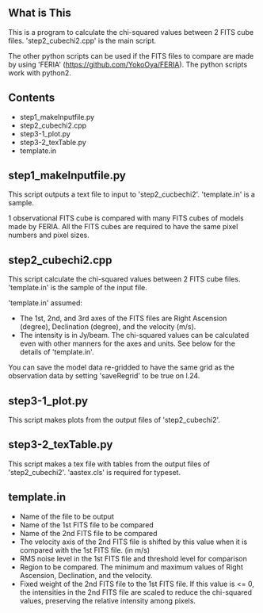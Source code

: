 ## What is This

This is a program to calculate the chi-squared values between 2 FITS cube files. 
'step2_cubechi2.cpp' is the main script.

The other python scripts can be used if the FITS files to compare are made by using 'FERIA' (https://github.com/YokoOya/FERIA). 
The python scripts work with python2. 


## Contents
- step1_makeInputfile.py
- step2_cubechi2.cpp
- step3-1_plot.py
- step3-2_texTable.py
- template.in



## step1_makeInputfile.py

This script outputs a text file to input to 'step2_cucbechi2'. 
'template.in' is a sample. 

1 observational FITS cube is compared with many FITS cubes of models made by FERIA. 
All the FITS cubes are required to have the same pixel numbers and pixel sizes. 



## step2_cubechi2.cpp

This script calculate the chi-squared values between 2 FITS cube files. 
'template.in' is the sample of the input file. 

'template.in' assumed: 
- The 1st, 2nd, and 3rd axes of the FITS files are Right Ascension (degree), Declination (degree), and the velocity (m/s). 
- The intensity is in Jy/beam. 
The chi-squared values can be calculated even with other manners for the axes and units. 
See below for the details of 'template.in'.

You can save the model data re-gridded to have the same grid as the observation data by setting 'saveRegrid' to be true on l.24. 

## step3-1_plot.py

This script makes plots from the output files of 'step2_cubechi2'. 


## step3-2_texTable.py

This script makes a tex file with tables from the output files of 'step2_cubechi2'. 
'aastex.cls' is required for typeset. 


## template.in

- Name of the file to be output
- Name of the 1st FITS file to be compared 
- Name of the 2nd FITS file to be compared
- The velocity axis of the 2nd FITS file is shifted by this value when it is compared with the 1st FITS file. (in m/s)
- RMS noise level in the 1st FITS file and threshold level for comparison
- Region to be compared. The minimum and maximum values of Right Ascension, Declination, and the velocity. 
- Fixed weight of the 2nd FITS file to the 1st FITS file. If this value is <= 0, the intensities in the 2nd FITS file are scaled to reduce the chi-squared values, preserving the relative intensity among pixels. 





